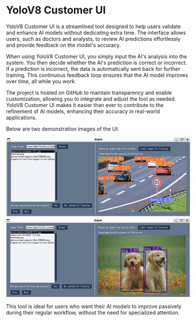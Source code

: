 # YoloV8 Customer UI

YoloV8 Customer UI is a streamlined tool designed to help users validate and enhance AI models without dedicating extra time. The interface allows users, such as doctors and analysts, to review AI predictions effortlessly and provide feedback on the model's accuracy.

When using YoloV8 Customer UI, you simply input the AI's analysis into the system. You then decide whether the AI's prediction is correct or incorrect. If a prediction is incorrect, the data is automatically sent back for further training. This continuous feedback loop ensures that the AI model improves over time, all while you work.

The project is hosted on GitHub to maintain transparency and enable customization, allowing you to integrate and adjust the tool as needed. YoloV8 Customer UI makes it easier than ever to contribute to the refinement of AI models, enhancing their accuracy in real-world applications.

Below are two demonstration images of the UI:

![Customer UI 1](Customerui_1_(1).png)
![Customer UI 2](Customerui_2_(1).png)

This tool is ideal for users who want their AI models to improve passively during their regular workflow, without the need for specialized attention.

